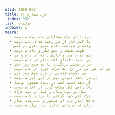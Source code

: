 ```yaml
---
utid: 1000-062
title: غزل شماره ۶۲
_index: 062
list: غزلیات
indexes: ت
mesra:
  - مرحبا ای پیک مشتاقان بده پیغام دوست
  - تا کنم جان از سر رغبت فدای نام دوست
  - واله و شیداست دائم همچو بلبل در قفس
  - طوطی طبعم ز عشق شکّر و بادام دوست
  - زلف او دامست و خالش دانه آن دام و من
  - بر امید دانه‌ای افتاده‌ام در دام دوست
  - سر ز مستی برنگیرد تا به صبح روز حشر
  - هر که چون من در ازل یک جرعه خورد از جام دوست
  - من بگفتم شمّه‌یی از شرح شوق خود ولی
  - دردسر باشد نمودن بیش از این ابرام دوست
  - گر دهد دستم کشم در دیده همچون توتیا
  - خاک راهی کان مشرّف گردد از اقدام دوست
  - میل من سوی وصال و قصد او سوی فراق
  - ترک کام خود گرفتم تا برآید کام دوست
  - حافظ اندر درد او می‌سوز و بی‌درمان بساز
  - زآن که درمانی ندارد درد بی‌آرام دوست
---
```

